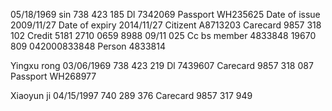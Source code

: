 05/18/1969
sin 738 423 185
Dl 7342069
Passport WH235625
Date of issue 2009/11/27
Date of expiry 2014/11/27
Citizent A8713203
Carecard 9857 318 102
Credit 5181 2710 0659 8988
09/11 025
Cc bs member 4833848
19670 809 042000833848
Person 4833814


Yingxu rong
03/06/1969
738 423 219
Dl 7439607
Carecard 9857 318 087
Passport WH268977

Xiaoyun ji
04/15/1997
740 289 376
Carecard 9857 317 949